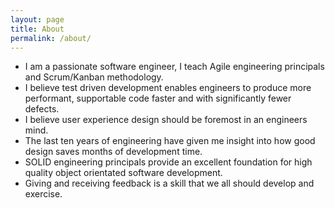 ```yaml
---
layout: page
title: About
permalink: /about/
---
```


- I am a passionate software engineer, I teach Agile engineering principals and Scrum/Kanban methodology.
- I believe test driven development enables engineers to produce more performant, supportable code faster and with significantly fewer defects.
- I believe user experience design should be foremost in an engineers mind.
- The last ten years of engineering have given me insight into how good design saves months of development time.
- SOLID engineering principals provide an excellent foundation for high quality object orientated software development.
- Giving and receiving feedback is a skill that we all should develop and exercise.